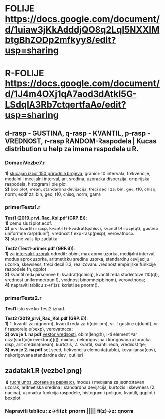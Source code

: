 # FOLIJE https://docs.google.com/document/d/1uiaw3jKkAdddjQO8q2LqI5NXXlMbtgBhZODp2mfkyy8/edit?usp=sharing <br />
# R-FOLIJE https://docs.google.com/document/d/1J4m4OXj1qA7aod3dAtkl5G-LSdqIA3Rb7ctqertfaAo/edit?usp=sharing

## d-rasp - GUSTINA, q-rasp - KVANTIL, p-rasp - VREDNOST, r-rasp RANDOM-Raspodela | Kucas distribution u help za imena raspodela u R.

### DomaciVezbe7.r <br />
**1)** <ins>slucajan izbor 150 prirodnih brojeva</ins>, granice 10 intervala, frekvencije, modalni i medijalni interval, arit sredina, uzoracka disperzija, empirijska raspodela, histogram i pie plot. <br />
**2)** box plot, mean, standardna devijacija, treci decil za: bin, geo, t10, chisq, norm; ecdf za: bin, geo, t10, chisq, norm; gama

### primerTesta1.r
**Test1 (2019_prvi_Rac_Kol.pdf (GRP.E))**: <br />
**1)** cemu sluzi plot.ecdf. <br />
**2)** prvi kvartil n-rasp, kvantil hi-kvadrat(qchisq), kvantil t4-rasp(qt), gustina uniformne rasp(dunif), vrednost f exp-rasp(pexp), verovatnoca. <br />
**3)** sta ne valja tip zadatka

**Test2 (Test1-primer.pdf (GRP.B))**: <br />
**1)** za <ins>intervalni uzorak</ins> odrediti: obim, max aprox uzorka, medijalni interval, modus aprox uzorka, aritmeticku sredinu uzorka, standardnu devijaciju uzorka, skewness, treci decil 0.3, realizovanu vrednost empirijske funkcije raspodele fn, qqplot <br />
**2)** kvantil reda pirsonove hi kvadrat(qchisq), kvantil reda studentove t10(qt), vrednost uniformne(punif), vrednost binomne(pbinom), verovatnoca; <br />
**4)** napraviti tablicu z->fi(z): koristi se pnorm().


### primerTesta2.r
**Test1** isto sve ko Test2 iznad.

**Test2 (2019_prvi_Rac_Kol.pdf (GRP.E))**: <br />
**1)** 1. kvantil za n(qnorm), kvantil reda za b(qbinom), vr. f gustine u(dunif), vr. f rasporele e(pexp), verovatnoca; <br />
**2) ovo je 1. na pdf** <ins>vektor vrednosti</ins>, obim(length), i-ti element var niza(sort(x(imevektora)[i]), modus, nekorigovana i korigovana uzoracka disp, arit sredina(mean), kurtozis, 2. kvartil, kvantil reda, vrednost fje; <br />
**3) ovo je 2. na pdf** set.seed, frekvencija elementa(table), kovarijansa(cov), nekorigovana standardna dev., outlieri <br />

## zadatak1.R (vezbe1.png)
**1)** <ins>rucni unos uzoraka sa papira(c)</ins>, modus i medijana za jednostavan uzorak, aritmetiska sredina i standardna devijacija, kurtozis i skewness (2. nacina), uzoracka funkcija raspodele,  histogram i poligon, kvartili, qqplot i boxplot

### Napraviti tablicu: z->fi(z): pnorm ||||| fi(z)->z: qnorm
